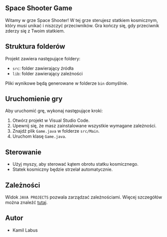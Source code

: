 ## Space Shooter Game

Witamy w grze Space Shooter! W tej grze sterujesz statkiem kosmicznym, który musi unikać i niszczyć przeciwników. Gra kończy się, gdy przeciwnik zderzy się z Twoim statkiem.

## Struktura folderów

Projekt zawiera następujące foldery:

- `src`: folder zawierający źródła
- `lib`: folder zawierający zależności

Pliki wynikowe będą generowane w folderze `bin` domyślnie.

## Uruchomienie gry

Aby uruchomić grę, wykonaj następujące kroki:

1. Otwórz projekt w Visual Studio Code.
2. Upewnij się, że masz zainstalowane wszystkie wymagane zależności.
3. Znajdź plik `Game.java` w folderze `src/Main`.
4. Uruchom klasę `Game.java`.

## Sterowanie

- Użyj myszy, aby sterować kątem obrotu statku kosmicznego.
- Statek kosmiczny będzie strzelał automatycznie.

## Zależności

Widok `JAVA PROJECTS` pozwala zarządzać zależnościami. Więcej szczegółów można znaleźć [tutaj](https://github.com/microsoft/vscode-java-dependency#manage-dependencies).

## Autor

- Kamil Labus
